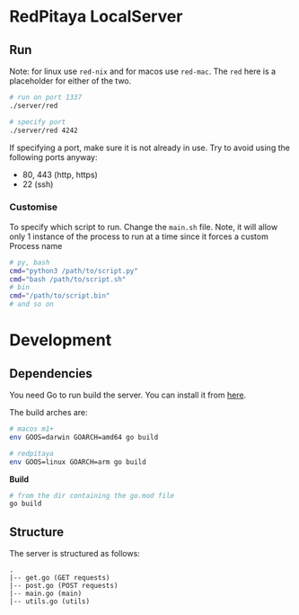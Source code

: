 # RedPitaya LocalServer

## Run
Note: for linux use `red-nix` and for macos use `red-mac`. The `red` here is a placeholder for either of the two.
```sh
# run on port 1337
./server/red

# specify port
./server/red 4242
```

If specifying a port, make sure it is not already in use. Try to avoid using the following ports anyway:
- 80, 443 (http, https)
- 22 (ssh)

### Customise
To specify which script to run. Change the `main.sh` file. Note, it will allow only 1 instance of the process to run at a time since it forces a custom Process name
```sh
# py, bash
cmd="python3 /path/to/script.py"
cmd="bash /path/to/script.sh"
# bin
cmd="/path/to/script.bin"
# and so on
```

# Development
## Dependencies
You need Go to run build the server. You can install it from [here](https://golang.org/doc/install).

The build arches are:
```sh
# macos m1+
env GOOS=darwin GOARCH=amd64 go build

# redpitaya
env GOOS=linux GOARCH=arm go build
```

**Build**
```sh
# from the dir containing the go.mod file
go build
```

## Structure
The server is structured as follows:
```
.
|-- get.go (GET requests)
|-- post.go (POST requests)
|-- main.go (main)
|-- utils.go (utils)
```